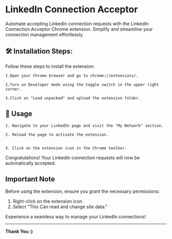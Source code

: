# LinkedIn Connection Acceptor

Automate accepting LinkedIn connection requests with the LinkedIn Connection Acceptor Chrome extension. Simplify and streamline your connection management effortlessly.

<h2>🛠️ Installation Steps:</h2>


Follow these steps to install the extension:  


```
1.Open your Chrome browser and go to chrome://extensions/.
```

```
2.Turn on Developer mode using the toggle switch in the upper right corner.
```

```
3.Click on "Load unpacked" and upload the extension folder.
```
<h2>🎯 Usage</h2>

```
1. Navigate to your LinkedIn page and visit the "My Network" section.
```

```
2. Reload the page to activate the extension.
```

```

3. Click on the extension icon in the Chrome toolbar.
```

Congratulations! Your LinkedIn connection requests will now be automatically accepted.

## Important Note

Before using the extension, ensure you grant the necessary permissions:

1. Right-click on the extension icon.
2. Select "This Can read and change site data."

Experience a seamless way to manage your LinkedIn connections!

---

**Thank You :)**

